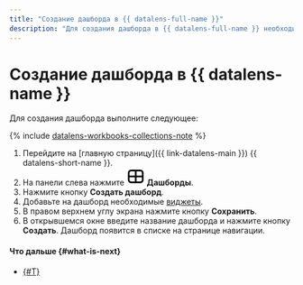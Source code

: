 ```yaml
---
title: "Создание дашборда в {{ datalens-full-name }}"
description: "Для создания дашборда в {{ datalens-full-name }} необходимо на главной странице сервиса нажать Создать дашборд. В открывшемся окне введите название дашборда. Дашборд появится в списке на странице навигации."
---
```


# Создание дашборда в {{ datalens-name }}

Для создания дашборда выполните следующее:



{% include [datalens-workbooks-collections-note](../../../_includes/datalens/operations/datalens-workbooks-collections-note.md) %}


1. Перейдите на [главную страницу]({{ link-datalens-main }}) {{ datalens-short-name }}.
1. На панели слева нажмите ![image](../../../_assets/console-icons/layout-cells-large.svg) **Дашборды**.
1. Нажмите кнопку **Создать дашборд**.
1. Добавьте на дашборд необходимые [виджеты](../../dashboard/widget.md).
1. В правом верхнем углу экрана нажмите кнопку **Сохранить**.
1. В открывшемся окне введите название дашборда и нажмите кнопку **Создать**. Дашборд появится в списке на странице навигации.



#### Что дальше {#what-is-next}

* [{#T}](add-chart.md)
